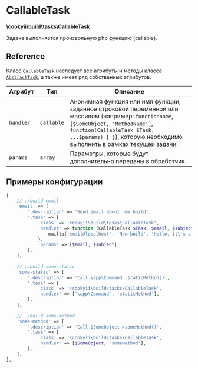 CallableTask
============

[**\cookyii\build\tasks\CallableTask**](https://github.com/cookyii/build/blob/master/tasks/CallableTask.php)

Задача выполняется произвольную php функцию (callable).

Reference
---------

Класс `CallableTask` наследует все атрибуты и методы класса [`AbstractTask`][], а также имеет ряд собственных атрибутов.

| Атрибут | Тип | Описание | 
| ------- | --- | -------- |
| `handler` | `callable` | Анонимная функция или имя функции, заданное строковой переменной или массивом (например: `functionname`, `[$SomeObject, 'MethodName']`, `function(CallableTask $Task, ...$params) { }`), которую необходимо выполнить в рамках текущей задачи. |
| `params` | `array` | Параметры, которые будут дополнительно переданы в обработчик. |

Примеры конфигурации
--------------------
```php
[
    // ./build email
    'email' => [
        '.description' => 'Send email about new build',
        '.task' => [
            'class' => 'cookyii\build\tasks\CallableTask',
            'handler' => function (CallableTask $Task, $email, $subject) {
                mailto('email@localhost', 'New build', 'Hello, it\'s a new build.');
            },
            'params' => [$email, $subject],
        ],
    ],
    
    // ./build some-static
    'some-static' => [
        '.description' => 'Call \app\Command::staticMethod()',
        '.task' => [
            'class' => '\cookyii\build\tasks\CallableTask',
            'handler' => ['\app\Command', 'staticMethod'],
        ],
    ],
    
    // ./build some-method
    'some-method' => [
        '.description' => 'Call $SomeObject->someMethod()',
        '.task' => [
            'class' => '\cookyii\build\tasks\CallableTask',
            'handler' => [$SomeObject, 'someMethod'],
        ],
    ],
],
```

[`AbstractTask`]: 03-reference-abstract-task.md
